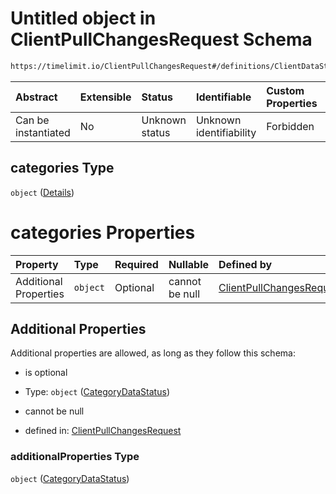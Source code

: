 # Untitled object in ClientPullChangesRequest Schema

```txt
https://timelimit.io/ClientPullChangesRequest#/definitions/ClientDataStatus/properties/categories
```



| Abstract            | Extensible | Status         | Identifiable            | Custom Properties | Additional Properties | Access Restrictions | Defined In                                                                                            |
| :------------------ | :--------- | :------------- | :---------------------- | :---------------- | :-------------------- | :------------------ | :---------------------------------------------------------------------------------------------------- |
| Can be instantiated | No         | Unknown status | Unknown identifiability | Forbidden         | Allowed               | none                | [ClientPullChangesRequest.schema.json\*](ClientPullChangesRequest.schema.json "open original schema") |

## categories Type

`object` ([Details](clientpullchangesrequest-definitions-clientdatastatus-properties-categories.md))

# categories Properties

| Property              | Type     | Required | Nullable       | Defined by                                                                                                                                                                                                      |
| :-------------------- | :------- | :------- | :------------- | :-------------------------------------------------------------------------------------------------------------------------------------------------------------------------------------------------------------- |
| Additional Properties | `object` | Optional | cannot be null | [ClientPullChangesRequest](clientpullchangesrequest-definitions-categorydatastatus.md "https://timelimit.io/ClientPullChangesRequest#/definitions/ClientDataStatus/properties/categories/additionalProperties") |

## Additional Properties

Additional properties are allowed, as long as they follow this schema:



* is optional

* Type: `object` ([CategoryDataStatus](clientpullchangesrequest-definitions-categorydatastatus.md))

* cannot be null

* defined in: [ClientPullChangesRequest](clientpullchangesrequest-definitions-categorydatastatus.md "https://timelimit.io/ClientPullChangesRequest#/definitions/ClientDataStatus/properties/categories/additionalProperties")

### additionalProperties Type

`object` ([CategoryDataStatus](clientpullchangesrequest-definitions-categorydatastatus.md))
